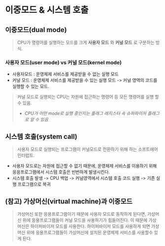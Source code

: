 # 이중모드 & 시스템 호출

## 이중모드(dual mode)

> CPU가 명령어를 실행하는 모드를 크게 __사용자 모드__ 와 __커널 모드__ 로 구분하는 방식.
> 

### 사용자 모드(user mode) vs 커널 모드(kernel mode)
 * 사용자모드 : 운영체제 서비스를 제공받을 수 없는 실행 모드
 * 커널 모드 : 운영체제 서비스를 제공받을 수 있는 실행 모드 -> 커널 영역의 코드를 실행할 수 있는 모드.
 > 커널 모드로 실행되는 CPU는 자원에 접근하는 명령어 등 모든 명령어를 실행 할수 있음.   
>  * _CPU가 어떤 mode로 실행 중인지는 플래그 레지스터 속 슈퍼파이저 플래그로 알 수 있음_

   
## 시스템 호출(system call)
> 사용자 모드로 실행되는 프로그램이 커널모드로 전환하기 위해 하는 소프트에어 인터럽트.

* 사용자 모드로는 자원에 접근할 수 없기 때문에, 운영체제 서비스를 이용하기 위해 응응프로그램에서 시스템 호출은 빈번하게 발생시킨다.
* 시스템 호출 발생 -> CPU 백업 -> 커널영역에서 시스템 호출 코드 실행 -> 기존 실행 프로그램으로 복귀

## (참고) 가상머신(virtual machine)과 이중모드
> 가상머신 또한 응용프로그램이기 때문에 사용자 모드로 동작하게 된다면, 가상머신 위에 응용프로그램들이 커널 모드을 사용하기가 힘들어진다. 
> 이 때문에 가상머신은 하이퍼바이저 모드를 사용한다.
> 하이퍼바이저 모드를 사용하게 되면 가상머신 위에 응용프로그램들이 가상머신에 설치된 운영체제 서비스를 사용할수 있게 된다.